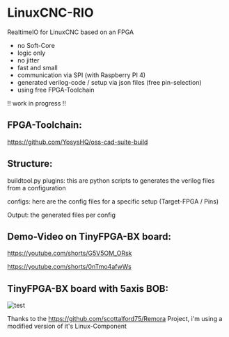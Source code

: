 # LinuxCNC-RIO

RealtimeIO for LinuxCNC based on an FPGA

* no Soft-Core
* logic only
* no jitter
* fast and small
* communication via SPI (with Raspberry PI 4)
* generated verilog-code / setup via json files (free pin-selection)
* using free FPGA-Toolchain

!! work in progress !!

## FPGA-Toolchain:

 https://github.com/YosysHQ/oss-cad-suite-build


## Structure:

buildtool.py plugins:  this are python scripts to generates the verilog files from a configuration

configs: here are the config files for a specific setup (Target-FPGA / Pins)

Output: the generated files per config


## Demo-Video on TinyFPGA-BX board:

https://youtube.com/shorts/G5V5OM_ORsk

https://youtube.com/shorts/0nTmo4afwWs


## TinyFPGA-BX board with 5axis BOB:

![test](https://raw.githubusercontent.com/multigcs/LinuxCNC-RIO/main/files/4x.jpg)


Thanks to the https://github.com/scottalford75/Remora Project, i'm using a modified version of it's Linux-Component
